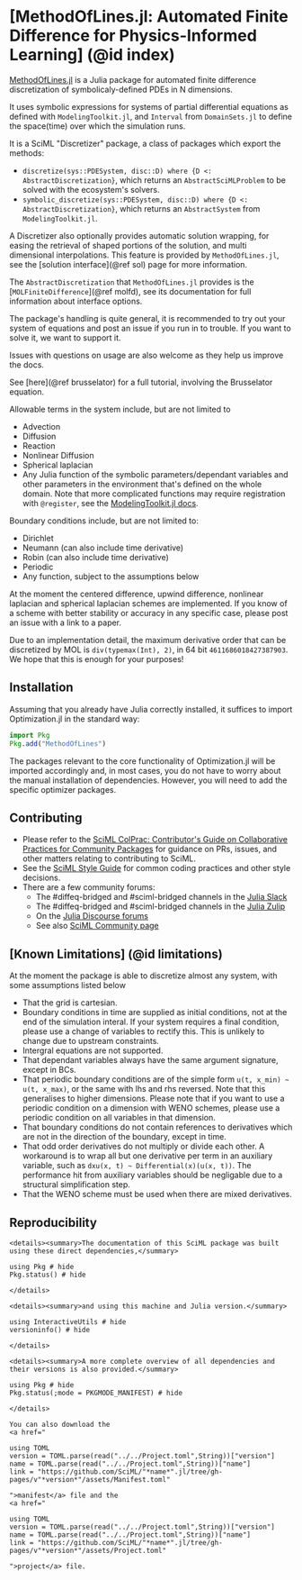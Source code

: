 # [MethodOfLines.jl: Automated Finite Difference for Physics-Informed Learning] (@id index)

[MethodOfLines.jl](https://github.com/SciML/MethodOfLines.jl)
is a Julia package for automated finite difference discretization
of symbolicaly-defined PDEs in N dimensions.

It uses symbolic expressions for systems of partial differential equations as defined with `ModelingToolkit.jl`, and `Interval` from `DomainSets.jl` to define the space(time) over which the simulation runs.

It is a SciML "Discretizer" package, a class of packages which export the methods:
- `discretize(sys::PDESystem, disc::D) where {D <: AbstractDiscretization}`, which returns an `AbstractSciMLProblem` to be solved with the ecosystem's solvers.
- `symbolic_discretize(sys::PDESystem, disc::D) where {D <: AbstractDiscretization}`, which returns an `AbstractSystem` from `ModelingToolkit.jl`.

A Discretizer also optionally provides automatic solution wrapping, for easing the retrieval of shaped portions of the solution, and multi dimensional interpolations. This feature is provided by `MethodOfLines.jl`, see the [solution interface](@ref sol) page for more information.

The `AbstractDiscretization` that `MethodOfLines.jl` provides is the [`MOLFiniteDifference`](@ref molfd), see its documentation for full information about interface options.

The package's handling is quite general, it is recommended to try out your system of equations and post an issue if you run in to trouble. If you want to solve it, we want to support it.

Issues with questions on usage are also welcome as they help us improve the docs.

See [here](@ref brusselator) for a full tutorial, involving the Brusselator equation.

Allowable terms in the system include, but are not limited to
- Advection
- Diffusion
- Reaction
- Nonlinear Diffusion
- Spherical laplacian
- Any Julia function of the symbolic parameters/dependant variables and other parameters in the environment that's defined on the whole domain. Note that more complicated functions may require registration with `@register`, see the [ModelingToolkit.jl docs](https://docs.sciml.ai/ModelingToolkit/stable/basics/Validation/#User-Defined-Registered-Functions-and-Types).

Boundary conditions include, but are not limited to:
- Dirichlet
- Neumann (can also include time derivative)
- Robin (can also include time derivative)
- Periodic
- Any function, subject to the assumptions below

At the moment the centered difference, upwind difference, nonlinear laplacian and spherical laplacian schemes are implemented. If you know of a scheme with better stability or accuracy in any specific case, please post an issue with a link to a paper.

Due to an implementation detail, the maximum derivative order that can be discretized by MOL is `div(typemax(Int), 2)`, in 64 bit `4611686018427387903`. We hope that this is enough for your purposes!

## Installation

Assuming that you already have Julia correctly installed, it suffices to import
Optimization.jl in the standard way:

```julia
import Pkg
Pkg.add("MethodOfLines")
```
The packages relevant to the core functionality of Optimization.jl will be imported
accordingly and, in most cases, you do not have to worry about the manual
installation of dependencies. However, you will need to add the specific optimizer
packages.

## Contributing

- Please refer to the
  [SciML ColPrac: Contributor's Guide on Collaborative Practices for Community Packages](https://github.com/SciML/ColPrac/blob/master/README.md)
  for guidance on PRs, issues, and other matters relating to contributing to SciML.
- See the [SciML Style Guide](https://github.com/SciML/SciMLStyle) for common coding practices and other style decisions.
- There are a few community forums:
    - The #diffeq-bridged and #sciml-bridged channels in the
      [Julia Slack](https://julialang.org/slack/)
    - The #diffeq-bridged and #sciml-bridged channels in the
      [Julia Zulip](https://julialang.zulipchat.com/#narrow/stream/279055-sciml-bridged)
    - On the [Julia Discourse forums](https://discourse.julialang.org)
    - See also [SciML Community page](https://sciml.ai/community/)

## [Known Limitations] (@id limitations)

At the moment the package is able to discretize almost any system, with some assumptions listed below

- That the grid is cartesian.
- Boundary conditions in time are supplied as initial conditions, not at the end of the simulation interal. If your system requires a final condition, please use a change of variables to rectify this. This is unlikely to change due to upstream constraints.
- Intergral equations are not supported.
- That dependant variables always have the same argument signature, except in BCs.
- That periodic boundary conditions are of the simple form `u(t, x_min) ~ u(t, x_max)`, or the same with lhs and rhs reversed. Note that this generalises to higher dimensions. Please note that if you want to use a periodic condition on a dimension with WENO schemes, please use a periodic condition on all variables in that dimension.
- That boundary conditions do not contain references to derivatives which are not in the direction of the boundary, except in time.
- That odd order derivatives do not multiply or divide each other. A workaround is to wrap all but one derivative per term in an auxiliary variable, such as `dxu(x, t) ~ Differential(x)(u(x, t))`. The performance hit from auxiliary variables should be negligable due to a structural simplification step.
- That the WENO scheme must be used when there are mixed derivatives.


## Reproducibility
```@raw html
<details><summary>The documentation of this SciML package was built using these direct dependencies,</summary>
```
```@example
using Pkg # hide
Pkg.status() # hide
```
```@raw html
</details>
```
```@raw html
<details><summary>and using this machine and Julia version.</summary>
```
```@example
using InteractiveUtils # hide
versioninfo() # hide
```
```@raw html
</details>
```
```@raw html
<details><summary>A more complete overview of all dependencies and their versions is also provided.</summary>
```
```@example
using Pkg # hide
Pkg.status(;mode = PKGMODE_MANIFEST) # hide
```
```@raw html
</details>
```
```@raw html
You can also download the 
<a href="
```
```@eval
using TOML
version = TOML.parse(read("../../Project.toml",String))["version"]
name = TOML.parse(read("../../Project.toml",String))["name"]
link = "https://github.com/SciML/"*name*".jl/tree/gh-pages/v"*version*"/assets/Manifest.toml"
```
```@raw html
">manifest</a> file and the
<a href="
```
```@eval
using TOML
version = TOML.parse(read("../../Project.toml",String))["version"]
name = TOML.parse(read("../../Project.toml",String))["name"]
link = "https://github.com/SciML/"*name*".jl/tree/gh-pages/v"*version*"/assets/Project.toml"
```
```@raw html
">project</a> file.
```